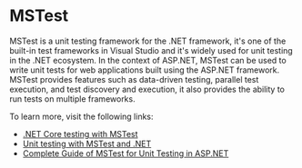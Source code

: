 # MSTest

MSTest is a unit testing framework for the .NET framework, it's one of the built-in test frameworks in Visual Studio and it's widely used for unit testing in the .NET ecosystem. In the context of ASP.NET, MSTest can be used to write unit tests for web applications built using the ASP.NET framework. MSTest provides features such as data-driven testing, parallel test execution, and test discovery and execution, it also provides the ability to run tests on multiple frameworks.

To learn more, visit the following links:

- [.NET Core testing with MSTest](https://www.oreilly.com/library/view/c-and-net/9781788292481/aa08c601-f374-4e31-be8e-8eb69d63bd19.xhtml)
- [Unit testing with MSTest and .NET](https://learn.microsoft.com/en-us/dotnet/core/testing/unit-testing-with-mstest)
- [Complete Guide of MSTest for Unit Testing in ASP.NET](https://sweetcode.io/a-complete-guide-of-mstest-for-unit-testing-in-asp-net/)
